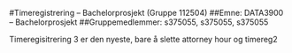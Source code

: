 #Timeregistrering – Bachelorprosjekt (Gruppe 112504)
##Emne: DATA3900 – Bachelorprosjekt
##Gruppemedlemmer: s375055, s375055, s375055

Timeregisitrering 3 er den nyeste, bare å slette attorney hour og timereg2

